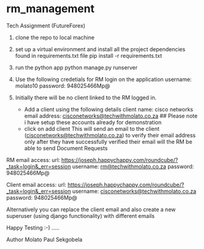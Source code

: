 # rm_management
Tech Assignment (FutureForex)


1. clone the repo to local machine

2. set up a virtual environment and install all the project dependencies found in requirements.txt file
    pip install -r requirements.txt

3. run the python app 
    python manage.py runserver

3. Use the following credetials for RM login on the application
    username: molato10
    password: 948025466Mp@

4. Initially there will be no client linked to the RM logged in. 
    - Add a client using the following details
        client name: cisco networks
        email address: cisconetworks@techwithmolato.co.za ## Please note i have setup these accounts already for demonstration
    - click on add client
        This will send an email to the client (cisconetworks@techwithmolato.co.za) to verify their email address
        only after they have successfully verified their email will the RM be able to send Document Requests
    

RM email access:
    url: https://joseph.happychappy.com/roundcube/?_task=login&_err=session
    username: rm@techwithmolato.co.za
    password: 948025466Mp@

Client email access:
    url: https://joseph.happychappy.com/roundcube/?_task=login&_err=session
    username: cisconetworks@techwithmolato.co.za
    password: 948025466Mp@



Alternatively you can replace the client email  and also  create a new superuser (using django functionality) with different emails

Happy Testing :-) .....



Author Molato Paul Sekgobela